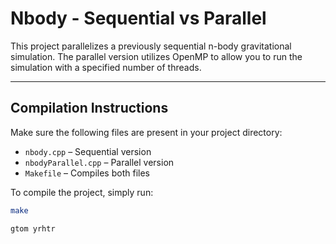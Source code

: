 # Nbody - Sequential vs Parallel

This project parallelizes a previously sequential n-body gravitational simulation. The parallel version utilizes OpenMP to allow you to run the simulation with a specified number of threads.

---

##  Compilation Instructions

Make sure the following files are present in your project directory:

- `nbody.cpp` – Sequential version
- `nbodyParallel.cpp` – Parallel version
- `Makefile` – Compiles both files

To compile the project, simply run:

```bash
make

gtom yrhtr 
